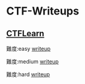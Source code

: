 # CTF-Writeups

## [CTFLearn](https://ctflearn.com/challenge/1/browse) 
難度:easy [writeup](https://github.com/wh00am1/CTF-Writeups/blob/master/ctflearn.com/easy/README.md)

難度:medium [writeup](https://github.com/wh00am1/CTF-Writeups/blob/master/ctflearn.com/medium/README.md)

難度:hard [writeup](https://github.com/wh00am1/CTF-Writeups/blob/master/ctflearn.com/hard/README.md)